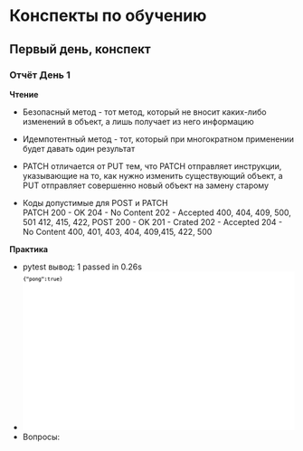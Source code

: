 # Конспекты по обучению

## Первый день, конспект

### Отчёт День 1
**Чтение**  
- Безопасный метод - тот метод, который не вносит каких-либо изменений в объект, а лишь получает из него информацию

- Идемпотентный метод - тот, который при многократном применении будет давать один результат

- PATCH отличается от PUT тем, что PATCH отправляет инструкции, указывающие на то, как нужно изменить существующий объект, а PUT отправляет совершенно новый объект на замену старому

- Коды допустимые для POST и PATCH <br>
 PATCH
200 - OK
204 - No Content
202 - Accepted
400, 404, 409, 500, 501
412, 415, 422, 
 POST 
200 - OK
201 - Crated 
202 - Accepted
204 - No Content
400, 401, 403,
404, 409,415,
 422, 500

**Практика**  
- pytest вывод: 1 passed in 0.26s
- <img src="day01.png">
- Вопросы: 

